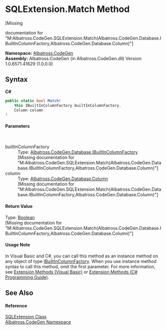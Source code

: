 # SQLExtension.Match Method 
 

\[Missing <summary> documentation for "M:Albatross.CodeGen.SQLExtension.Match(Albatross.CodeGen.Database.IBuiltInColumnFactory,Albatross.CodeGen.Database.Column)"\]

**Namespace:**&nbsp;<a href="DCDDD28E">Albatross.CodeGen</a><br />**Assembly:**&nbsp;Albatross.CodeGen (in Albatross.CodeGen.dll) Version: 1.0.6571.41629 (1.0.0.0)

## Syntax

**C#**<br />
``` C#
public static bool Match(
	this IBuiltInColumnFactory builtInColumnFactory,
	Column column
)
```


#### Parameters
&nbsp;<dl><dt>builtInColumnFactory</dt><dd>Type: <a href="DC9F5529">Albatross.CodeGen.Database.IBuiltInColumnFactory</a><br />\[Missing <param name="builtInColumnFactory"/> documentation for "M:Albatross.CodeGen.SQLExtension.Match(Albatross.CodeGen.Database.IBuiltInColumnFactory,Albatross.CodeGen.Database.Column)"\]</dd><dt>column</dt><dd>Type: <a href="9459F463">Albatross.CodeGen.Database.Column</a><br />\[Missing <param name="column"/> documentation for "M:Albatross.CodeGen.SQLExtension.Match(Albatross.CodeGen.Database.IBuiltInColumnFactory,Albatross.CodeGen.Database.Column)"\]</dd></dl>

#### Return Value
Type: <a href="http://msdn2.microsoft.com/en-us/library/a28wyd50" target="_blank">Boolean</a><br />\[Missing <returns> documentation for "M:Albatross.CodeGen.SQLExtension.Match(Albatross.CodeGen.Database.IBuiltInColumnFactory,Albatross.CodeGen.Database.Column)"\]

#### Usage Note
In Visual Basic and C#, you can call this method as an instance method on any object of type <a href="DC9F5529">IBuiltInColumnFactory</a>. When you use instance method syntax to call this method, omit the first parameter. For more information, see <a href="http://msdn.microsoft.com/en-us/library/bb384936.aspx">Extension Methods (Visual Basic)</a> or <a href="http://msdn.microsoft.com/en-us/library/bb383977.aspx">Extension Methods (C# Programming Guide)</a>.

## See Also


#### Reference
<a href="D4C0DEE8">SQLExtension Class</a><br /><a href="DCDDD28E">Albatross.CodeGen Namespace</a><br />